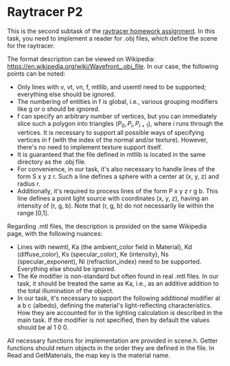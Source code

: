 # Raytracer P2

This is the second subtask of the [raytracer homework assignment](../raytracer). In this task, you need to implement a reader for .obj files, which define the scene for the raytracer.

The format description can be viewed on Wikipedia: https://en.wikipedia.org/wiki/Wavefront_.obj_file. In our case, the following points can be noted:

* Only lines with v, vt, vn, f, mtllib, and usemtl need to be supported; everything else should be ignored.
* The numbering of entities in f is global, i.e., various grouping modifiers like g or o should be ignored.
* f can specify an arbitrary number of vertices, but you can immediately slice such a polygon into triangles $(P_0, P_i, P_{i+1})$, where $i$ runs through the vertices. It is necessary to support all possible ways of specifying vertices in f (with the index of the normal and/or texture). However, there's no need to implement texture support itself.
* It is guaranteed that the file defined in mtllib is located in the same directory as the .obj file.
* For convenience, in our task, it's also necessary to handle lines of the form S x y z r. Such a line defines a sphere with a center at (x, y, z) and radius r.
* Additionally, it's required to process lines of the form P x y z r g b. This line defines a point light source with coordinates (x, y, z), having an intensity of (r, g, b). Note that (r, g, b) do not necessarily lie within the range [0,1].

Regarding .mtl files, the description is provided on the same Wikipedia page, with the following nuances:

* Lines with newmtl, Ka (the ambient_color field in Material), Kd (diffuse_color), Ks (specular_color), Ke (intensity), Ns (specular_exponent), Ni (refraction_index) need to be supported. Everything else should be ignored.
* The Ke modifier is non-standard but often found in real .mtl files. In our task, it should be treated the same as Ka, i.e., as an additive addition to the total illumination of the object.
* In our task, it's necessary to support the following additional modifier al a b c (albedo), defining the material's light-reflecting characteristics. How they are accounted for in the lighting calculation is described in the main task. If the modifier is not specified, then by default the values should be al 1 0 0.

All necessary functions for implementation are provided in scene.h. Getter functions should return objects in the order they are defined in the file. In Read and GetMaterials, the map key is the material name.
